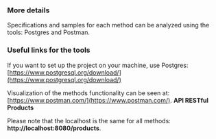 ### More details
Specifications and samples for each method can be analyzed using the tools: Postgres and Postman.

### Useful links for the tools
If you want to set up the project on your machine, use Postgres: [https://www.postgresql.org/download/](https://www.postgresql.org/download/)

Visualization of the methods functionality can be seen at: [https://www.postman.com/](https://www.postman.com/). **API RESTful Products**

Please note that the localhost is the same for all methods: **http://localhost:8080/products**.

